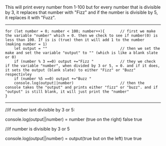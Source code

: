 This will print every number from 1-100 but for every number that is divisible by 3, it replaces that number with "Fizz" and if the number is divisible by 5, it replaces it with "Fuzz".
________________________________________________
    for (let number = 0; number < 100; number++){       // first we make the variable "number" which = 0. then we check to see if number(0) is less than 100. If is is (true) then it will add 1 to the number (making number = 1)                                              
        let output = ""                                 // then we set the make and set the variable "output" to "" (which is like a blank slate or 0)
        if (number % 3 ==0) output +="Fizz "            // they we check if the variable "number", when divided by 3 or 5, = 0. and if it does, it sets the output (blank slate) to either "Fizz" or "Buzz" respectivley
        if (number %5 ==0) output +="Buzz "
        console.log(output||number)                     // then the console takes the "output" and prints either "fizz" or "buzz". and if "output" is still blank, it will just print the "number"
    }                                                                  
  ________________________________________________  
  //if number isnt divisible by 3 or 5:
                                                
 console.log(output||number)  = number (true on the right)
              false  true                                                                          
                        
  //if number is divisible by 3 or 5

 console.log(output||number) = output(true but on the left)
              true    true                                                                              
